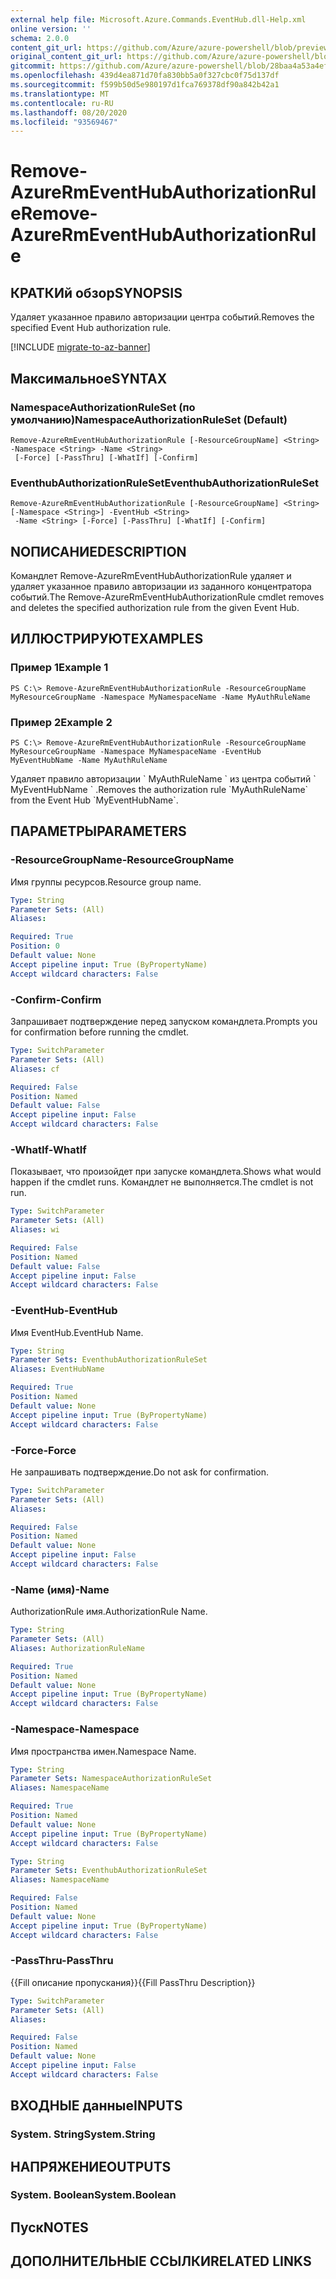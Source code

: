 ```yaml
---
external help file: Microsoft.Azure.Commands.EventHub.dll-Help.xml
online version: ''
schema: 2.0.0
content_git_url: https://github.com/Azure/azure-powershell/blob/preview/src/ResourceManager/EventHub/Commands.EventHub/help/Remove-AzureRmEventHubAuthorizationRule.md
original_content_git_url: https://github.com/Azure/azure-powershell/blob/preview/src/ResourceManager/EventHub/Commands.EventHub/help/Remove-AzureRmEventHubAuthorizationRule.md
gitcommit: https://github.com/Azure/azure-powershell/blob/28baa4a53a4efceb1197c032a8db08e199f0858d
ms.openlocfilehash: 439d4ea871d70fa830bb5a0f327cbc0f75d137df
ms.sourcegitcommit: f599b50d5e980197d1fca769378df90a842b42a1
ms.translationtype: MT
ms.contentlocale: ru-RU
ms.lasthandoff: 08/20/2020
ms.locfileid: "93569467"
---
```

# <span data-ttu-id="6c39d-101">Remove-AzureRmEventHubAuthorizationRule</span><span class="sxs-lookup"><span data-stu-id="6c39d-101">Remove-AzureRmEventHubAuthorizationRule</span></span>

## <span data-ttu-id="6c39d-102">КРАТКИй обзор</span><span class="sxs-lookup"><span data-stu-id="6c39d-102">SYNOPSIS</span></span>
<span data-ttu-id="6c39d-103">Удаляет указанное правило авторизации центра событий.</span><span class="sxs-lookup"><span data-stu-id="6c39d-103">Removes the specified Event Hub authorization rule.</span></span>

[!INCLUDE [migrate-to-az-banner](../../includes/migrate-to-az-banner.md)]

## <span data-ttu-id="6c39d-104">Максимальное</span><span class="sxs-lookup"><span data-stu-id="6c39d-104">SYNTAX</span></span>

### <span data-ttu-id="6c39d-105">NamespaceAuthorizationRuleSet (по умолчанию)</span><span class="sxs-lookup"><span data-stu-id="6c39d-105">NamespaceAuthorizationRuleSet (Default)</span></span>
```
Remove-AzureRmEventHubAuthorizationRule [-ResourceGroupName] <String> -Namespace <String> -Name <String>
 [-Force] [-PassThru] [-WhatIf] [-Confirm]
```

### <span data-ttu-id="6c39d-106">EventhubAuthorizationRuleSet</span><span class="sxs-lookup"><span data-stu-id="6c39d-106">EventhubAuthorizationRuleSet</span></span>
```
Remove-AzureRmEventHubAuthorizationRule [-ResourceGroupName] <String> [-Namespace <String>] -EventHub <String>
 -Name <String> [-Force] [-PassThru] [-WhatIf] [-Confirm]
```

## <span data-ttu-id="6c39d-107">NОПИСАНИЕ</span><span class="sxs-lookup"><span data-stu-id="6c39d-107">DESCRIPTION</span></span>
<span data-ttu-id="6c39d-108">Командлет Remove-AzureRmEventHubAuthorizationRule удаляет и удаляет указанное правило авторизации из заданного концентратора событий.</span><span class="sxs-lookup"><span data-stu-id="6c39d-108">The Remove-AzureRmEventHubAuthorizationRule cmdlet removes and deletes the specified authorization rule from the given Event Hub.</span></span>

## <span data-ttu-id="6c39d-109">ИЛЛЮСТРИРУЮТ</span><span class="sxs-lookup"><span data-stu-id="6c39d-109">EXAMPLES</span></span>

### <span data-ttu-id="6c39d-110">Пример 1</span><span class="sxs-lookup"><span data-stu-id="6c39d-110">Example 1</span></span>
```
PS C:\> Remove-AzureRmEventHubAuthorizationRule -ResourceGroupName MyResourceGroupName -Namespace MyNamespaceName -Name MyAuthRuleName
```

### <span data-ttu-id="6c39d-111">Пример 2</span><span class="sxs-lookup"><span data-stu-id="6c39d-111">Example 2</span></span>
```
PS C:\> Remove-AzureRmEventHubAuthorizationRule -ResourceGroupName MyResourceGroupName -Namespace MyNamespaceName -EventHub MyEventHubName -Name MyAuthRuleName
```

<span data-ttu-id="6c39d-112">Удаляет правило авторизации \` MyAuthRuleName \` из центра событий \` MyEventHubName \` .</span><span class="sxs-lookup"><span data-stu-id="6c39d-112">Removes the authorization rule \`MyAuthRuleName\` from the Event Hub \`MyEventHubName\`.</span></span>

## <span data-ttu-id="6c39d-113">ПАРАМЕТРЫ</span><span class="sxs-lookup"><span data-stu-id="6c39d-113">PARAMETERS</span></span>

### <span data-ttu-id="6c39d-114">-ResourceGroupName</span><span class="sxs-lookup"><span data-stu-id="6c39d-114">-ResourceGroupName</span></span>
<span data-ttu-id="6c39d-115">Имя группы ресурсов.</span><span class="sxs-lookup"><span data-stu-id="6c39d-115">Resource group name.</span></span>

```yaml
Type: String
Parameter Sets: (All)
Aliases: 

Required: True
Position: 0
Default value: None
Accept pipeline input: True (ByPropertyName)
Accept wildcard characters: False
```

### <span data-ttu-id="6c39d-116">-Confirm</span><span class="sxs-lookup"><span data-stu-id="6c39d-116">-Confirm</span></span>
<span data-ttu-id="6c39d-117">Запрашивает подтверждение перед запуском командлета.</span><span class="sxs-lookup"><span data-stu-id="6c39d-117">Prompts you for confirmation before running the cmdlet.</span></span>

```yaml
Type: SwitchParameter
Parameter Sets: (All)
Aliases: cf

Required: False
Position: Named
Default value: False
Accept pipeline input: False
Accept wildcard characters: False
```

### <span data-ttu-id="6c39d-118">-WhatIf</span><span class="sxs-lookup"><span data-stu-id="6c39d-118">-WhatIf</span></span>
<span data-ttu-id="6c39d-119">Показывает, что произойдет при запуске командлета.</span><span class="sxs-lookup"><span data-stu-id="6c39d-119">Shows what would happen if the cmdlet runs.</span></span>
<span data-ttu-id="6c39d-120">Командлет не выполняется.</span><span class="sxs-lookup"><span data-stu-id="6c39d-120">The cmdlet is not run.</span></span>

```yaml
Type: SwitchParameter
Parameter Sets: (All)
Aliases: wi

Required: False
Position: Named
Default value: False
Accept pipeline input: False
Accept wildcard characters: False
```

### <span data-ttu-id="6c39d-121">-EventHub</span><span class="sxs-lookup"><span data-stu-id="6c39d-121">-EventHub</span></span>
<span data-ttu-id="6c39d-122">Имя EventHub.</span><span class="sxs-lookup"><span data-stu-id="6c39d-122">EventHub Name.</span></span>

```yaml
Type: String
Parameter Sets: EventhubAuthorizationRuleSet
Aliases: EventHubName

Required: True
Position: Named
Default value: None
Accept pipeline input: True (ByPropertyName)
Accept wildcard characters: False
```

### <span data-ttu-id="6c39d-123">-Force</span><span class="sxs-lookup"><span data-stu-id="6c39d-123">-Force</span></span>
<span data-ttu-id="6c39d-124">Не запрашивать подтверждение.</span><span class="sxs-lookup"><span data-stu-id="6c39d-124">Do not ask for confirmation.</span></span>

```yaml
Type: SwitchParameter
Parameter Sets: (All)
Aliases: 

Required: False
Position: Named
Default value: None
Accept pipeline input: False
Accept wildcard characters: False
```

### <span data-ttu-id="6c39d-125">-Name (имя)</span><span class="sxs-lookup"><span data-stu-id="6c39d-125">-Name</span></span>
<span data-ttu-id="6c39d-126">AuthorizationRule имя.</span><span class="sxs-lookup"><span data-stu-id="6c39d-126">AuthorizationRule Name.</span></span>

```yaml
Type: String
Parameter Sets: (All)
Aliases: AuthorizationRuleName

Required: True
Position: Named
Default value: None
Accept pipeline input: True (ByPropertyName)
Accept wildcard characters: False
```

### <span data-ttu-id="6c39d-127">-Namespace</span><span class="sxs-lookup"><span data-stu-id="6c39d-127">-Namespace</span></span>
<span data-ttu-id="6c39d-128">Имя пространства имен.</span><span class="sxs-lookup"><span data-stu-id="6c39d-128">Namespace Name.</span></span>

```yaml
Type: String
Parameter Sets: NamespaceAuthorizationRuleSet
Aliases: NamespaceName

Required: True
Position: Named
Default value: None
Accept pipeline input: True (ByPropertyName)
Accept wildcard characters: False
```

```yaml
Type: String
Parameter Sets: EventhubAuthorizationRuleSet
Aliases: NamespaceName

Required: False
Position: Named
Default value: None
Accept pipeline input: True (ByPropertyName)
Accept wildcard characters: False
```

### <span data-ttu-id="6c39d-129">-PassThru</span><span class="sxs-lookup"><span data-stu-id="6c39d-129">-PassThru</span></span>
<span data-ttu-id="6c39d-130">{{Fill описание пропускания}}</span><span class="sxs-lookup"><span data-stu-id="6c39d-130">{{Fill PassThru Description}}</span></span>

```yaml
Type: SwitchParameter
Parameter Sets: (All)
Aliases: 

Required: False
Position: Named
Default value: None
Accept pipeline input: False
Accept wildcard characters: False
```

## <span data-ttu-id="6c39d-131">ВХОДНЫЕ данные</span><span class="sxs-lookup"><span data-stu-id="6c39d-131">INPUTS</span></span>

### <span data-ttu-id="6c39d-132">System. String</span><span class="sxs-lookup"><span data-stu-id="6c39d-132">System.String</span></span>

## <span data-ttu-id="6c39d-133">НАПРЯЖЕНИЕ</span><span class="sxs-lookup"><span data-stu-id="6c39d-133">OUTPUTS</span></span>

### <span data-ttu-id="6c39d-134">System. Boolean</span><span class="sxs-lookup"><span data-stu-id="6c39d-134">System.Boolean</span></span>

## <span data-ttu-id="6c39d-135">Пуск</span><span class="sxs-lookup"><span data-stu-id="6c39d-135">NOTES</span></span>

## <span data-ttu-id="6c39d-136">ДОПОЛНИТЕЛЬНЫЕ ССЫЛКИ</span><span class="sxs-lookup"><span data-stu-id="6c39d-136">RELATED LINKS</span></span>

